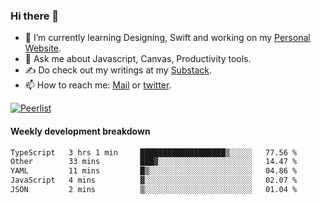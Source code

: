 ### Hi there 👋

- 🌱 I’m currently learning Designing, Swift and working on my [Personal Website](https://kvaishak.com/).
- 💬 Ask me about Javascript, Canvas,  Productivity tools. 
- :writing_hand: Do check out my writings at my [Substack](https://kvaishak.substack.com/).
- 📫 How to reach me: [Mail](mailto:vaishak.kaippanchery@gmail.com) or [twitter](https://twitter.com/kvaishack).

[![Peerlist](https://github-readme-badge.peerlist.io/api/vaishak)](https://peerlist.io/vaishak)

#### Weekly development breakdown

<!--START_SECTION:waka-->

```txt
TypeScript   3 hrs 1 min     ███████████████████▒░░░░░   77.56 %
Other        33 mins         ███▓░░░░░░░░░░░░░░░░░░░░░   14.47 %
YAML         11 mins         █▒░░░░░░░░░░░░░░░░░░░░░░░   04.86 %
JavaScript   4 mins          ▓░░░░░░░░░░░░░░░░░░░░░░░░   02.07 %
JSON         2 mins          ▒░░░░░░░░░░░░░░░░░░░░░░░░   01.04 %
```

<!--END_SECTION:waka-->
